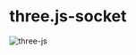 # three.js-socket
![three-js](https://github.com/jobkaeHenry/three.js-socket/assets/100949102/201ff667-669b-48b2-b12b-6d96ec7028b2)
